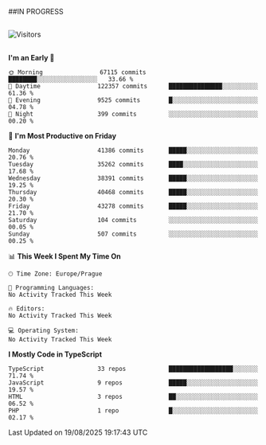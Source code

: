 ##IN PROGRESS
##
![Visitors](https://komarev.com/ghpvc/?username=petrbui&style=for-the-badge&label=Visitors+👀)



##
<!--
[![My GitHub stats](https://github-readme-stats.vercel.app/api?username=petrbui&theme=github_dark)](https://github.com/anuraghazra/github-readme-stats)

[![My wakatime stats](https://github-readme-stats.vercel.app/api/wakatime?username=petrbui&theme=github_dark)](https://github.com/anuraghazra/github-readme-stats)
-->
<!--START_SECTION:waka-->
**I'm an Early 🐤** 

```text
🌞 Morning                67115 commits       ████████░░░░░░░░░░░░░░░░░   33.66 % 
🌆 Daytime                122357 commits      ███████████████░░░░░░░░░░   61.36 % 
🌃 Evening                9525 commits        █░░░░░░░░░░░░░░░░░░░░░░░░   04.78 % 
🌙 Night                  399 commits         ░░░░░░░░░░░░░░░░░░░░░░░░░   00.20 % 
```
📅 **I'm Most Productive on Friday** 

```text
Monday                   41386 commits       █████░░░░░░░░░░░░░░░░░░░░   20.76 % 
Tuesday                  35262 commits       ████░░░░░░░░░░░░░░░░░░░░░   17.68 % 
Wednesday                38391 commits       █████░░░░░░░░░░░░░░░░░░░░   19.25 % 
Thursday                 40468 commits       █████░░░░░░░░░░░░░░░░░░░░   20.30 % 
Friday                   43278 commits       █████░░░░░░░░░░░░░░░░░░░░   21.70 % 
Saturday                 104 commits         ░░░░░░░░░░░░░░░░░░░░░░░░░   00.05 % 
Sunday                   507 commits         ░░░░░░░░░░░░░░░░░░░░░░░░░   00.25 % 
```


📊 **This Week I Spent My Time On** 

```text
🕑︎ Time Zone: Europe/Prague

💬 Programming Languages: 
No Activity Tracked This Week

🔥 Editors: 
No Activity Tracked This Week

💻 Operating System: 
No Activity Tracked This Week
```

**I Mostly Code in TypeScript** 

```text
TypeScript               33 repos            ██████████████████░░░░░░░   71.74 % 
JavaScript               9 repos             █████░░░░░░░░░░░░░░░░░░░░   19.57 % 
HTML                     3 repos             ██░░░░░░░░░░░░░░░░░░░░░░░   06.52 % 
PHP                      1 repo              █░░░░░░░░░░░░░░░░░░░░░░░░   02.17 % 
```




 Last Updated on 19/08/2025 19:17:43 UTC
<!--END_SECTION:waka-->
